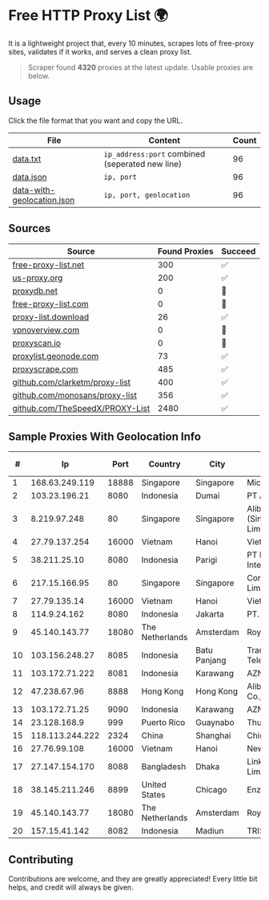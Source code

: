 
# Free HTTP Proxy List 🌍

It is a lightweight project that, every 10 minutes, scrapes lots of free-proxy sites, validates if it works, and serves a clean proxy list.


> Scraper found **4320** proxies at the latest update. Usable proxies are below.

## Usage

Click the file format that you want and copy the URL.


|File|Content|Count|
|----|-------|-----|
|[data.txt](https://raw.githubusercontent.com/themiralay/Proxy-List-World/master/data.txt)|`ip_address:port` combined (seperated new line)|96|
|[data.json](https://raw.githubusercontent.com/themiralay/Proxy-List-World/master/data.json)|`ip, port`|96|
|[data-with-geolocation.json](https://raw.githubusercontent.com/themiralay/Proxy-List-World/master/data-with-geolocation.json)|`ip, port, geolocation`|96|

## Sources

|Source|Found Proxies|Succeed|
|------|-------------|-------|
|[free-proxy-list.net](https://free-proxy-list.net)|300|✅|
|[us-proxy.org](https://www.us-proxy.org)|200|✅|
|[proxydb.net](http://proxydb.net)|0|🚫|
|[free-proxy-list.com](https://free-proxy-list.com/?page=&port=&type%5B%5D=http&type%5B%5D=https&up_time=0&search=Search)|0|🚫|
|[proxy-list.download](https://www.proxy-list.download/HTTP)|26|✅|
|[vpnoverview.com](https://vpnoverview.com/privacy/anonymous-browsing/free-proxy-servers)|0|🚫|
|[proxyscan.io](https://www.proxyscan.io)|0|🚫|
|[proxylist.geonode.com](https://proxylist.geonode.com/api/proxy-list?limit=300&page=1&sort_by=lastChecked&sort_type=desc&protocols=http,https)|73|✅|
|[proxyscrape.com](https://api.proxyscrape.com/v2/?request=displayproxies&protocol=http&timeout=10000&country=all&ssl=all&anonymity=all)|485|✅|
|[github.com/clarketm/proxy-list](https://raw.githubusercontent.com/clarketm/proxy-list/master/proxy-list-raw.txt)|400|✅|
|[github.com/monosans/proxy-list](https://raw.githubusercontent.com/monosans/proxy-list/main/proxies/http.txt)|356|✅|
|[github.com/TheSpeedX/PROXY-List](https://raw.githubusercontent.com/TheSpeedX/PROXY-List/master/http.txt)|2480|✅|


## Sample Proxies With Geolocation Info

|#|Ip|Port|Country|City|Internet Service Provider|
|-|--|----|-------|----|-------------------------|
|1|168.63.249.119|18888|Singapore|Singapore|Microsoft Corporation|
|2|103.23.196.21|8080|Indonesia|Dumai|PT Aneka Teguh Jaya|
|3|8.219.97.248|80|Singapore|Singapore|Alibaba Cloud (Singapore) Private Limited|
|4|27.79.137.254|16000|Vietnam|Hanoi|Viettel Corporation|
|5|38.211.25.10|8080|Indonesia|Parigi|PT Putra Garsel Interkoneksi|
|6|217.15.166.95|80|Singapore|Singapore|Contabo Asia Private Limited|
|7|27.79.135.14|16000|Vietnam|Hanoi|Viettel Corporation|
|8|114.9.24.162|8080|Indonesia|Jakarta|PT. INDOSAT Tbk|
|9|45.140.143.77|18080|The Netherlands|Amsterdam|RoyaleHosting BV|
|10|103.156.248.27|8085|Indonesia|Batu Panjang|Trans Media Telekomunikasi|
|11|103.172.71.222|8081|Indonesia|Karawang|AZNET|
|12|47.238.67.96|8888|Hong Kong|Hong Kong|Alibaba (US) Technology Co., Ltd.|
|13|103.172.71.25|9090|Indonesia|Karawang|AZNET|
|14|23.128.168.9|999|Puerto Rico|Guaynabo|Thundernet Wireless|
|15|118.113.244.222|2324|China|Shanghai|Chinanet|
|16|27.76.99.108|16000|Vietnam|Hanoi|Newass2011xDSLHCMC|
|17|27.147.154.170|8088|Bangladesh|Dhaka|Link3 Technologies Limited|
|18|38.145.211.246|8899|United States|Chicago|Enzu Inc|
|19|45.140.143.77|18080|The Netherlands|Amsterdam|RoyaleHosting BV|
|20|157.15.41.142|8082|Indonesia|Madiun|TRISARI|



## Contributing

Contributions are welcome, and they are greatly appreciated! Every
little bit helps, and credit will always be given.

